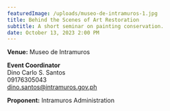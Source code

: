 ```yaml
---
featuredImage: /uploads/museo-de-intramuros-1.jpg
title: Behind the Scenes of Art Restoration
subtitle: A short seminar on painting conservation.
date: October 13, 2023 2:00 PM
---
```

**V﻿enue:** Museo de Intramuros

**E﻿vent Coordinator**\
Dino Carlo S. Santos\
09176305043\
dino.santos@intramuros.gov.ph

**P﻿roponent:** Intramuros Administration